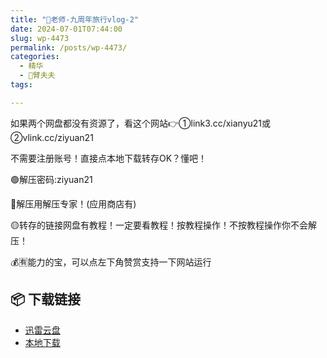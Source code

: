 ```yaml
---
title: "🌸老师-九周年旅行vlog-2"
date: 2024-07-01T07:44:00
slug: wp-4473
permalink: /posts/wp-4473/
categories:
  - 精华
  - 🌸臂夫夫
tags:

---
```


如果两个网盘都没有资源了，看这个网站👉①link3.cc/xianyu21或②vlink.cc/ziyuan21

不需要注册账号！直接点本地下载转存OK？懂吧！

🟢解压密码:ziyuan21

🔵解压用解压专家！(应用商店有)

🟡转存的链接网盘有教程！一定要看教程！按教程操作！不按教程操作你不会解压！

💰🈶能力的宝，可以点左下角赞赏支持一下网站运行

## 📦 下载链接
- [迅雷云盘](https://blziyuan21.com/pay-download/4473?key=cfd49d8ba0&down_id=0)
- [本地下载](https://blziyuan21.com/pay-download/4473?key=cfd49d8ba0&down_id=1)

